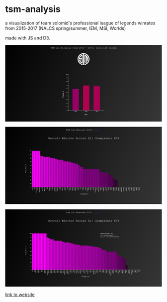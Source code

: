 # tsm-analysis

a visualization of team solomid's professional league of legends winrates from 2015-2017 (NALCS spring/summer, IEM, MSI, Worlds) 

made with JS and D3.

![alt text](https://github.com/justinjiaxinghu/tsm-analysis/blob/main/images/screenshot1.JPG?raw=true)

![alt text](https://github.com/justinjiaxinghu/tsm-analysis/blob/main/images/screenshot2.JPG?raw=true)

![alt text](https://github.com/justinjiaxinghu/tsm-analysis/blob/main/images/screenshot3.jpg?raw=true)

[link to website](https://justinjiaxinghu.github.io/tsm-analysis/)

